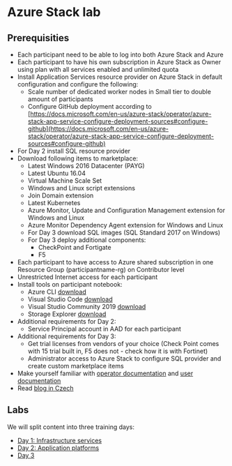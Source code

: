 # Azure Stack lab

## Prerequisities
- Each participant need to be able to log into both Azure Stack and Azure
- Each participant to have his own subscription in Azure Stack as Owner using plan with all services enabled and unlimited quota
- Install Application Services resource provider on Azure Stack in default configuration and configure the following:
  - Scale number of dedicated worker nodes in Small tier to double amount of participants
  - Configure GitHub deployment according to [https://docs.microsoft.com/en-us/azure-stack/operator/azure-stack-app-service-configure-deployment-sources#configure-github](https://docs.microsoft.com/en-us/azure-stack/operator/azure-stack-app-service-configure-deployment-sources#configure-github)
- For Day 2 install SQL resource provider
- Download following items to marketplace:
  - Latest Windows 2016 Datacenter (PAYG)
  - Latest Ubuntu 16.04
  - Virtual Machine Scale Set
  - Windows and Linux script extensions
  - Join Domain extension
  - Latest Kubernetes
  - Azure Monitor, Update and Configuration Management extension for Windows and Linux
  - Azure Monitor Dependency Agent extension for Windows and Linux
  - For Day 3 download SQL images (SQL Standard 2017 on Windows)
  - For Day 3 deploy additional components:
    - CheckPoint and Fortigate
    - F5
- Each participant to have access to Azure shared subscription in one Resource Group (participantname-rg) on Contributor level
- Unrestricted Internet access for each participant
- Install tools on participant notebook:
  - Azure CLI [download](https://docs.microsoft.com/en-us/cli/azure/install-azure-cli?view=azure-cli-latest)
  - Visual Studio Code [download](https://code.visualstudio.com/download)
  - Visual Studio Community 2019 [download](https://visualstudio.microsoft.com/thank-you-downloading-visual-studio/?sku=Community&rel=16)
  - Storage Explorer [download](https://azure.microsoft.com/cs-cz/features/storage-explorer/)
- Additional requirements for Day 2:
  - Service Principal account in AAD for each participant
- Additional requirements for Day 3:
  - Get trial licenses from vendors of your choice (Check Point comes with 15 trial built in, F5 does not - check how it is with Fortinet)
  - Administrator access to Azure Stack to configure SQL provider and create custom marketplace items
- Make yourself familiar with [operator documentation](https://docs.microsoft.com/en-us/azure-stack/operator/) and [user documentation](https://docs.microsoft.com/en-us/azure-stack/user/)
- Read [blog in Czech](https://www.tomaskubica.cz/tag/azurestack/)

## Labs
We will split content into three training days:
- [Day 1: Infrastructure services](./Day1.md)
- [Day 2: Application platforms](./Day2.md)
- [Day 3](./Day3.md)